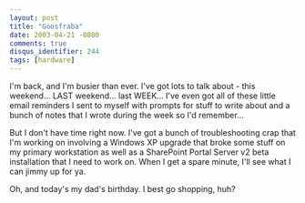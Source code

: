 ```yaml
---
layout: post
title: "Goosfraba"
date: 2003-04-21 -0800
comments: true
disqus_identifier: 244
tags: [hardware]
---
```

I'm back, and I'm busier than ever. I've got lots to talk about - this
weekend... LAST weekend... last WEEK... I've even got all of these
little email reminders I sent to myself with prompts for stuff to write
about and a bunch of notes that I wrote during the week so I'd
remember...

 But I don't have time right now. I've got a bunch of troubleshooting
crap that I'm working on involving a Windows XP upgrade that broke some
stuff on my primary workstation as well as a SharePoint Portal Server v2
beta installation that I need to work on. When I get a spare minute,
I'll see what I can jimmy up for ya.

 Oh, and today's my dad's birthday. I best go shopping, huh?
